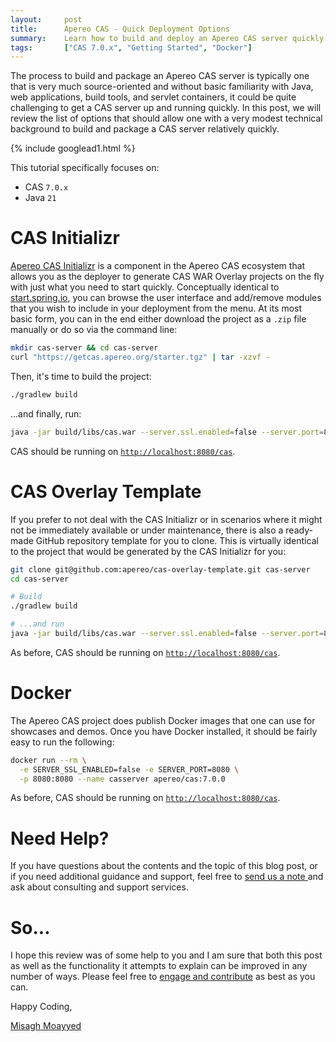 ```yaml
---
layout:     post
title:      Apereo CAS - Quick Deployment Options
summary:    Learn how to build and deploy an Apereo CAS server quickly for demons, integration tests, and profit.
tags:       ["CAS 7.0.x", "Getting Started", "Docker"]
---
```


The process to build and package an Apereo CAS server is typically one that is very much source-oriented and without basic familiarity with Java, web applications, build tools, and servlet containers, it could be quite challenging to get a CAS server up and running quickly. In this post, we will review the list of options that should allow one with a very modest technical background to build and package a CAS server relatively quickly.

{% include googlead1.html %}

This tutorial specifically focuses on:

- CAS `7.0.x`
- Java `21`

# CAS Initializr

[Apereo CAS Initializr](https://getcas.apereo.org/ui) is a component in the Apereo CAS ecosystem that allows you as the deployer to generate CAS WAR Overlay projects on the fly with just what you need to start quickly. Conceptually identical to [start.spring.io](https://start.spring.io), you can browse the user interface and add/remove modules that you wish to include in your deployment from the menu. At its most basic form, you can in the end either download the project as a `.zip` file manually or do so via the command line:

```bash
mkdir cas-server && cd cas-server
curl "https://getcas.apereo.org/starter.tgz" | tar -xzvf -
```

Then, it's time to build the project:

```bash
./gradlew build
```

...and finally, run:

```bash
java -jar build/libs/cas.war --server.ssl.enabled=false --server.port=8080
```

CAS should be running on [`http://localhost:8080/cas`](http://localhost:8080/cas).

# CAS Overlay Template

If you prefer to not deal with the CAS Initializr or in scenarios where it might not be immediately available or under maintenance, there is also a ready-made GitHub repository template for you to clone. This is virtually identical to the project that would be generated by the CAS Initializr for you:

```bash
git clone git@github.com:apereo/cas-overlay-template.git cas-server
cd cas-server

# Build
./gradlew build

# ...and run
java -jar build/libs/cas.war --server.ssl.enabled=false --server.port=8080
```

As before, CAS should be running on [`http://localhost:8080/cas`](http://localhost:8080/cas).

# Docker

The Apereo CAS project does publish Docker images that one can use for showcases and demos. Once you have Docker installed, it should be fairly easy to run the following:

```bash
docker run --rm \
  -e SERVER_SSL_ENABLED=false -e SERVER_PORT=8080 \
  -p 8080:8080 --name casserver apereo/cas:7.0.0
```

As before, CAS should be running on [`http://localhost:8080/cas`](http://localhost:8080/cas).

# Need Help?

If you have questions about the contents and the topic of this blog post, or if you need additional guidance and support, feel free to [send us a note ](/#contact-section-header) and ask about consulting and support services.

# So...

I hope this review was of some help to you and I am sure that both this post as well as the functionality it attempts to explain can be improved in any number of ways. Please feel free to [engage and contribute][contribguide] as best as you can.

Happy Coding,

[Misagh Moayyed](https://fawnoos.com)

[contribguide]: https://apereo.github.io/cas/developer/Contributor-Guidelines.html